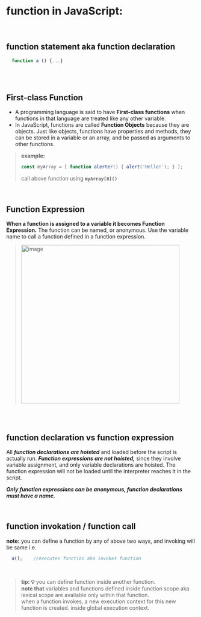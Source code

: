 # function in JavaScript:

<br/>


## function statement aka function declaration
```js
  function a () {...}
```

<br/>


<br/>


## First-class Function
- A programming language is said to have <b>First-class functions</b> when functions in that language are treated like any other variable. 
- In JavaScript, functions are called <b>Function Objects</b> because they are objects. Just like objects, functions have properties and methods, they can be stored in a variable or an array, and be passed as arguments to other functions.

> <b>example:</b>
> <br/>
> ```js
> const myArray = [ function alerter() { alert('Hello!'); } ];
> ```
> call above function using <b> ``myArray[0]()``</b>    


<br/>


## Function Expression
<b> When a function is assigned to a variable it becomes Function Expression.</b> 
The function can be named, or anonymous. Use the variable name to call a function defined in a function expression.

> <img width="420px" src="https://user-images.githubusercontent.com/63545175/168762763-1fa3b5af-5985-4d43-8082-367fee4cd76e.png" alt="image">


<br/>


<br/>


## function declaration vs function expression
All <b><em>function declarations are hoisted</em></b> and loaded before the script is actually run. <b><em>Function expressions are not hoisted,</em></b> since they involve variable assignment, and only variable declarations are hoisted. The function expression will not be loaded until the interpreter reaches it in the script.

<b><em>Only function expressions can be anonymous, function declarations must have a name.</em></b>


<br/>


## function invokation / function call

<b>note:</b> you can define a function by any of above two ways, and invoking will be same i.e.

```js
  a();    //executes function aka invokes function
```


<br/>


> <b>tip: 💡</b> you can define function inside another function. 
> <br/> <b>note that</b> variables and functions defined inside function scope aka lexical scope are available only within that function. 
> <br/> when a function invokes, a new execution context for this new function is created. inside global execution context.


<br/>






